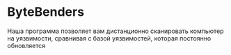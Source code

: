 # ByteBenders
Наша программа позволяет вам дистанционно сканировать компьютер на уязвимости, сравнивая с базой уязвимостей, которая постоянно обновляется 
